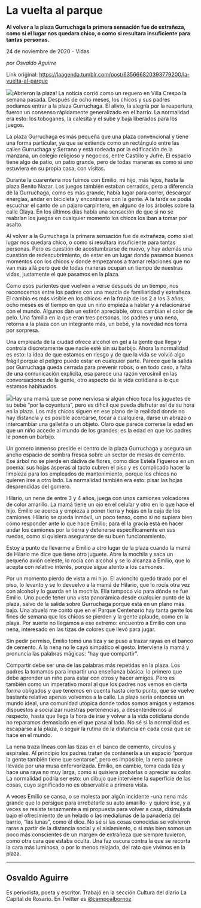 # La vuelta al parque

**Al volver a la plaza Gurruchaga la primera sensación fue de extrañeza, como si el lugar nos quedara chico, o como si resultara insuficiente para tantas personas.**

24 de noviembre de 2020 - Vidas

_por Osvaldo Aguirre_

Link original: https://laagenda.tumblr.com/post/635666820393779200/la-vuelta-al-parque

![](https://64.media.tumblr.com/c55f02f78233872ce567844f09d3039e/70b5784184f8112b-49/s500x750/19e9f6b8123488aac5b98eff6e99d72f7106acd2.jpg)¡Abrieron la plaza! La noticia corrió como un reguero en Villa Crespo la semana pasada. Después de ocho meses, los chicos y sus padres podíamos entrar a la plaza Gurruchaga. El alivio, la alegría por la reapertura, fueron un consenso rápidamente generalizado en el barrio. La normalidad era esto: los toboganes, la calesita y el sube y baja liberados para los juegos.


La plaza Gurruchaga es más pequeña que una plaza convencional y tiene una forma particular, ya que se extiende como un rectángulo entre las calles Gurruchaga y Serrano y está rodeada por la edificación de la manzana, un colegio religioso y negocios, entre Castillo y Jufré. El espacio tiene algo de patio, un patio grande, pero de todas maneras es como si uno estuviera en su propia casa, con visitas.


Durante la cuarentena nos fuimos con Emilio, mi hijo, más lejos, hasta la plaza Benito Nazar. Los juegos también estaban cerrados, pero a diferencia de la Gurruchaga, como es más grande, había lugar para correr, descargar energías, andar en bicicleta y encontrarse con la gente. A la tarde se podía escuchar el canto de un pájaro carpintero, en alguno de los árboles sobre la calle Olaya. En los últimos días había una sensación de que si no se reabrían los juegos en cualquier momento los chicos los iban a tomar por asalto.


Al volver a la Gurruchaga la primera sensación fue de extrañeza, como si el lugar nos quedara chico, o como si resultara insuficiente para tantas personas. Pero es cuestión de acostumbrarse de nuevo, y hay además una cuestión de redescubrimiento, de estar en un lugar donde pasamos buenos momentos con los chicos y donde empezamos a tramar relaciones que no van más allá pero que de todas maneras ocupan un tiempo de nuestras vidas, justamente el que pasamos en la plaza.


Como esos parientes que vuelven a verse después de un tiempo, nos reconocemos entre los padres con una mezcla de familiaridad y extrañeza. El cambio es más visible en los chicos: en la franja de los 2 a los 3 años, ocho meses es el tiempo en que un niño empieza a hablar y a relacionarse con el mundo. Algunos dan un estirón apreciable, otros cambian el color de pelo. Una familia en la que eran tres personas, los padres y una nena, retorna a la plaza con un integrante más, un bebé, y la novedad nos toma por sorpresa.


Una empleada de la ciudad ofrece alcohol en gel a la gente que llega y controla discretamente que nadie esté sin su barbijo. Ahora la normalidad es esto: la idea de que estamos en riesgo y de que la vida se volvió algo frágil porque el peligro puede estar en cualquier parte. Parece que la salida por Gurruchaga queda cerrada para prevenir robos; o en todo caso, a falta de una comunicación explícita, esa parece una razón verosímil en las conversaciones de la gente, otro aspecto de la vida cotidiana a lo que estamos habituados.


![](https://64.media.tumblr.com/c55f02f78233872ce567844f09d3039e/70b5784184f8112b-49/s500x750/19e9f6b8123488aac5b98eff6e99d72f7106acd2.jpg)Hay una mamá que se pone nerviosa si algún chico toca los juguetes de su bebé “por la coyuntura”, pero es difícil que pueda disfrutar así de su hora en la plaza. Los más chicos siguen en ese plano de la realidad donde no hay distancia y es posible acercarse, tocar a cualquiera, darse un abrazo o intercambiar una galletita o un objeto. Claro que parece correrse la edad en que un niño accede al mundo de los grandes: es la edad en que los padres le ponen un barbijo.


Un gomero inmenso preside el centro de la plaza Gurruchaga y asegura un ancho espacio de sombra fresca sobre un sector de mesas de cemento. Ese árbol no se pierde en dádiva de flores, como dice Estela Figueroa en un poema: sus hojas ásperas al tacto cubren el piso y es complicado hacer la limpieza para los empleados de mantenimiento, porque los chicos no quieren irse a otro lado. La normalidad también era esto: pisar las hojas desprendidas del gomero.


Hilario, un nene de entre 3 y 4 años, juega con unos camiones volcadores de color amarillo. La mamá tiene un ojo en el celular y otro en lo que hace el hijo. Emilio se acerca y empieza a poner tierra y hojas en la caja de los camiones. Hilario se queda inmóvil, un poco tenso, como si no supiera bien cómo responder ante lo que hace Emilio; para él la gracia está en hacer andar los camiones por la tierra y detenerse específicamente en sus ruedas, como si quisiera asegurarse de su buen funcionamiento.


Estoy a punto de llevarme a Emilio a otro lugar de la plaza cuando la mamá de Hilario me dice que tiene otro juguete. Abre la mochila y saca un pequeño avión celeste, lo rocía con alcohol y se lo alcanza a Emilio, que lo acepta con relativo interés, porque sigue atento a los camiones.


Por un momento pierdo de vista a mi hijo. El avioncito quedó tirado por el piso, lo levanto y se lo devuelvo a la mamá de Hilario, que lo rocía otra vez con alcohol y lo guarda en la mochila. Ella tampoco vio para dónde se fue Emilio. Uno puede tener una vista panorámica desde cualquier punto de la plaza, salvo de la salida sobre Gurruchaga porque está en un plano más bajo. Una abuela me contó que en el Parque Centenario hay tanta gente los fines de semana que los chicos se pierden y la gente aplaude, como en la playa. Por suerte no llegamos a ese extremo: encuentro a Emilio con una nena, interesado en las tizas de colores que llevó para jugar.


Sin pedir permiso, Emilio tomó una tiza y se puso a trazar rayas en el banco de cemento. A la nena no le cayó simpático el gesto. Interviene la mamá y pronuncia las palabras mágicas: “hay que compartir”.


Compartir debe ser una de las palabras más repetidas en la plaza. Los padres la tomamos para impartir una enseñanza básica: lo primero que debe aprender un niño para estar con otros y hacer amigos. Pero es también como un imperativo moral al que los padres nos vemos en cierta forma obligados y que tenemos en cuenta hasta cierto punto, que se vuelve bastante relativo apenas volvemos a la calle. La plaza sería entonces un mundo ideal, una comunidad utópica donde todos somos amigos y estamos dispuestos a socializar nuestras pertenencias, a desentendernos al respecto, hasta que llega la hora de irse y volver a la vida cotidiana donde no reparamos demasiado en el que pasa al lado. No sé si la normalidad es escaparse a la plaza, o seguir la rutina de la distancia en cada cosa que se hace en el mundo.


La nena traza líneas con las tizas en el banco de cemento, círculos y espirales. Al principio los padres tratan de contenerla a un espacio “porque la gente también tiene que sentarse”, pero es imposible, la nena parece llevada por una musa enfervorizada. Emilio, en cambio, toma cada tiza y hace una raya no muy larga, como si quisiera probarlas o apreciar su color. La normalidad podría ser esto: un dibujo que interviene la superficie de las cosas, cuyo significado no es observable a primera vista.


A veces Emilio se cansa, o se molesta por algún incidente -una nena más grande que lo persigue para arrebatarle su auto amarillo- y quiere irse, y a veces se resiste tenazmente a mi propuesta para volver a casa, disimulada bajo el ofrecimiento de un helado o las medialunas de la panadería del barrio, “las lunas”, como él dice. No sé si las cosas conocidas se volvieron raras a partir de la distancia social y el aislamiento, o si más bien somos un poco más conscientes de un margen de extrañeza que siempre tuvieron, como otra cara que estaba oculta. Una faz oscura contra la que se recorta la cara más luminosa, o por lo menos relajada, del rato que vivimos en la plaza.




---

Osvaldo Aguirre
---------------

 Es periodista, poeta y escritor. Trabajó en la sección Cultura del diario La Capital de Rosario. En Twitter es [@campoalbornoz](https://twitter.com/campoalbornoz) 

